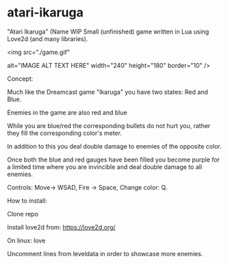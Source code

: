 # atari-ikaruga
"Atari Ikaruga" (Name WIP
Small (unfinished) game written in Lua using Love2d (and many libraries).

<img src="./game.gif" 

alt="IMAGE ALT TEXT HERE" width="240" height="180" border="10" /></a>


Concept: 


Much like the Dreamcast game "Ikaruga" you have two states: Red and Blue.


Enemies in the game are also red and blue


While you are blue/red the corresponding bullets do not hurt you, rather they fill the corresponding color's meter.


In addition to this you deal double damage to enemies of the opposite color.


Once both the blue and red gauges have been filled you become purple for a limited time where you are invincible and deal double damage to all enemies.


Controls: Move-> WSAD, Fire -> Space, Change color: Q.


How to install:

Clone repo

Install love2d from: https://love2d.org/

On linux: love <path to atari-ikaruga>


Uncomment lines from leveldata in order to showcase more enemies.
